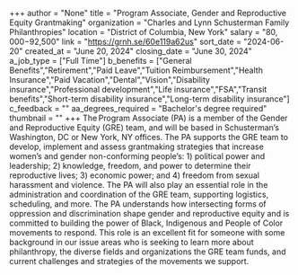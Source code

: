 +++
author = "None"
title = "Program Associate, Gender and Reproductive Equity Grantmaking"
organization = "Charles and Lynn Schusterman Family Philanthropies"
location = "District of Columbia, New York"
salary = "$80,000-$92,500"
link = "https://grnh.se/60e119a62us"
sort_date = "2024-06-20"
created_at = "June 20, 2024"
closing_date = "June 30, 2024"
a_job_type = ["Full Time"]
b_benefits = ["General Benefits","Retirement","Paid Leave","Tuition Reimbursement","Health Insurance","Paid Vacation","Dental","Vision","Disability insurance","Professional development","Life insurance","FSA","Transit benefits","Short-term disability insurance","Long-term disability insurance"]
c_feedback = ""
aa_degrees_required = "Bachelor's degree required"
thumbnail = ""
+++
The Program Associate (PA) is a member of the Gender and Reproductive Equity (GRE) team, and will be based in Schusterman’s Washington, DC or New York, NY offices. The PA supports the GRE team to develop, implement and assess grantmaking strategies that increase women’s and gender non-conforming people’s: 1) political power and leadership; 2) knowledge, freedom, and power to determine their reproductive lives; 3) economic power; and 4) freedom from sexual harassment and violence. The PA will also play an essential role in the administration and coordination of the GRE team, supporting logistics, scheduling, and more. The PA understands how intersecting forms of oppression and discrimination shape gender and reproductive equity and is committed to building the power of Black, Indigenous and People of Color movements to respond. This role is an excellent fit for someone with some background in our issue areas who is seeking to learn more about philanthropy, the diverse fields and organizations the GRE team funds, and current challenges and strategies of the movements we support.